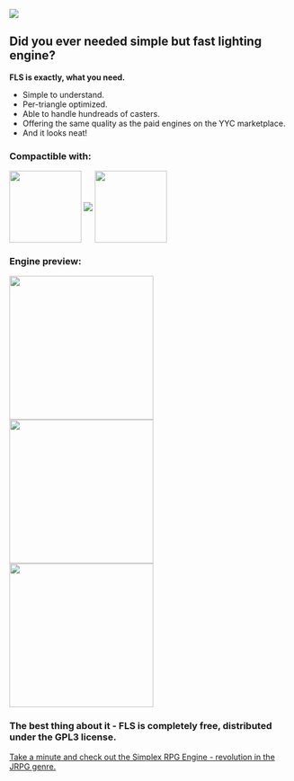 <img src="https://s15.postimg.org/dgq79d0i3/Noname.png"></img>

## Did you ever needed simple but fast lighting engine?

**FLS is exactly, what you need.**  
- Simple to understand.
- Per-triangle optimized.
- Able to handle hundreads of casters.
- Offering the same quality as the paid engines on the YYC marketplace.
- And it looks neat!
### Compactible with:
<img align="middle" width="128" height="128" src="https://s21.postimg.org/vghqza03r/rounded_corners.png">
<img align="middle" src="https://s10.postimg.org/tvc4uhp3t/Lateralgmlogo.png">
<img align="middle" width="128" height="128" src="https://s15.postimg.org/jrlizdqor/rounded_corners.jpg">

### Engine preview: 

<img src="https://s17.postimg.org/4q151uvwf/14570510_1282442365135767_8152617188634646484_n.jpg" width="256" height="256"></img> <img src="https://s21.postimg.org/ysx0e1ajb/14900346_1282124751834195_2557599993377164867_n.jpg" width="256" height="256"></img> <img src="https://s15.postimg.org/xcmymuoyj/14670662_1282105561836114_2760565082412265631_n.jpg" width="256" height="256"></img>

### The best thing about it - FLS is completely free, distributed under the GPL3 license.

<a href="https://github.com/lofcz/SimplexRpgEngine">Take a minute and check out the Simplex RPG Engine - revolution in the JRPG genre.</a>
